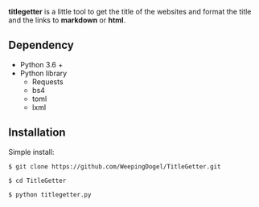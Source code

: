 **titlegetter** is a little tool to get the title of the websites and format the title and the links to **markdown** or **html**.


## Dependency

* Python 3.6 +
* Python library
    * Requests
    * bs4
    * toml
    * lxml

## Installation

Simple install:
```
$ git clone https://github.com/WeepingDogel/TitleGetter.git
```
```
$ cd TitleGetter
```
```
$ python titlegetter.py
```

